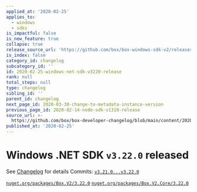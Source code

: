 ```yaml
---
applied_at: '2020-02-25'
applies_to:
  - windows
  - sdks
is_impactful: false
is_new_feature: true
collapse: true
release_source_url: 'https://github.com/box/box-windows-sdk-v2/releases/tag/v3.22.0'
is_index: false
category_id: changelog
subcategory_id: ''
id: 2020-02-25-windows-net-sdk-v3220-release
rank: null
total_steps: null
type: changelog
sibling_id: ''
parent_id: changelog
next_page_id: 2020-03-30-change-to-metadata-instance-version
previous_page_id: 2020-02-14-node-sdk-v1310-release
source_url: >-
  https://github.com/box/box-developer-changelog/blob/main/content/2020/02-25-windows-net-sdk-v3220-release.md
published_at: '2020-02-25'
---
```

# Windows .NET SDK `v3.22.0` released

See [Changelog](https://github.com/box/box-windows-sdk-v2/blob/master/CHANGELOG.md#3220-2020-02-25) for details
Commits: [`v3.21.0...v3.22.0`](https://github.com/box/box-windows-sdk-v2/compare/`v3.21.0...v3.22.0`)

[`nuget.org/packages/Box.V2/3.22.0`](https://www.nuget.org/packages/Box.V2/3.22.0)
[`nuget.org/packages/Box.V2.Core/3.22.0`](https://www.nuget.org/packages/Box.V2.Core/3.22.0)
